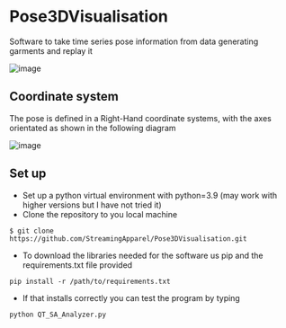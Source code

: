 # Pose3DVisualisation
Software to take time series pose information from data generating garments and replay it

![image](https://user-images.githubusercontent.com/65810138/170442694-11ff202b-f326-4058-85b9-398f309c7b48.png)

## Coordinate system
The pose is defined in a Right-Hand coordinate systems, with the axes orientated as shown in the following diagram

![image](https://user-images.githubusercontent.com/65810138/170736859-9ba70bbd-24bd-40a7-b382-d5cf9296cb17.png)

## Set up

   * Set up a python virtual environment with python=3.9 (may work with higher versions but I have not tried it)
   * Clone the repository to you local machine
```
$ git clone https://github.com/StreamingApparel/Pose3DVisualisation.git
```
   * To download the libraries needed for the software us pip and the requirements.txt file provided
```
pip install -r /path/to/requirements.txt
```
   * If that installs correctly you can test the program by typing
```
python QT_SA_Analyzer.py
```
